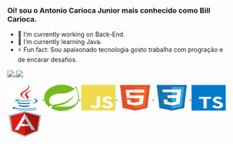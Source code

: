 ### Oi! sou o Antonio Carioca Junior mais conhecido como Bill Carioca.


- 🔭 I’m currently working on Back-End.
- 🌱 I’m currently learning Java.
- ⚡ Fun fact: Sou apaixonado tecnologia gosto trabalha com progração e de encarar desafios.

<div>
  <a href="https://github.com/BillCarioca">
  <img height="180em"   align="center" src="https://github-readme-stats.vercel.app/api?username=BillCarioca&show_icons=true&theme=dark&include_all_commits=true&count_private=true"/>
  <img height="180em"  align="center" src="https://github-readme-stats.vercel.app/api/top-langs/?username=BillCarioca&&layout=compact&hide=shell&theme=dark"/>
  
</div>
<div style="display: inline_block"><br>
  <img align="center" alt="Bill-Java" height="60" width="80"src="https://raw.githubusercontent.com/devicons/devicon/master/icons/java/java-original.svg" /> 
  <img align="center" alt="Bill-Spring" height="60" width="80"src="https://raw.githubusercontent.com/devicons/devicon/master/icons/spring/spring-original.svg" />
  <img align="center" alt="Bill-Js" height="60" width="80" src="https://raw.githubusercontent.com/devicons/devicon/master/icons/javascript/javascript-plain.svg">
  <img align="center" alt="Bill-HTML" height="60" width="80" src="https://raw.githubusercontent.com/devicons/devicon/master/icons/html5/html5-original.svg">
  <img align="center" alt="Bill-CSS" height="60" width="80" src="https://raw.githubusercontent.com/devicons/devicon/master/icons/css3/css3-original.svg">
  <img align="center" alt="Bill-Ts" height="60" width="80" src="https://raw.githubusercontent.com/devicons/devicon/master/icons/typescript/typescript-plain.svg">
  <img align="center" alt="Bill-Angular" height="60" width="80" src="https://raw.githubusercontent.com/devicons/devicon/master/icons/angularjs/angularjs-original.svg">
</div>
  
  ##
 

